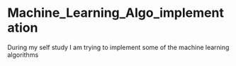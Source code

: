 # Machine_Learning_Algo_implementation
During my self study I am trying to implement some of the machine learning algorithms
